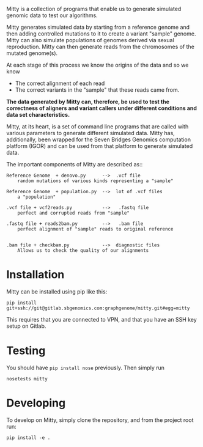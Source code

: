 Mitty is a collection of programs that enable us to generate simulated genomic data to test our algorithms.

Mitty generates simulated data by starting from a reference genome and then adding controlled mutations to it to create
a variant "sample" genome. Mitty can also simulate populations of genomes derived via sexual reproduction. Mitty can
then generate reads from the chromosomes of the mutated genome(s). 

At each stage of this process we know the origins of the data and so we know

- The correct alignment of each read
- The correct variants in the "sample" that these reads came from.

**The data generated by Mitty can, therefore, be used to test the correctness of aligners and variant callers under
different conditions and data set characteristics.**

Mitty, at its heart, is a set of command line programs that are called with various parameters to generate different 
simulated data. Mitty has, additionally, been wrapped for the Seven Bridges Genomics computation platform (IGOR) and
can be used from that platform to generate simulated data.

The important components of Mitty are described as::

    Reference Genome  + denovo.py      -->  .vcf file
        random mutations of various kinds representing a "sample"
    
    Reference Genome  + population.py  -->  lot of .vcf files
        a "population"
      
    .vcf file + vcf2reads.py           -->   .fastq file
        perfect and corrupted reads from "sample"
    
    .fastq file + reads2bam.py         -->   .bam file
        perfect alignment of "sample" reads to original reference


    .bam file + checkbam.py            -->  diagnostic files
        Allows us to check the quality of our alignments

Installation
============

Mitty can be installed using pip like this:

```
pip install git+ssh://git@gitlab.sbgenomics.com:graphgenome/mitty.git#egg=mitty
```

This requires that you are connected to VPN, and that you have an SSH key setup on Gitlab.


Testing
=======
You should have ```pip install nose``` previously. Then simply run

```
nosetests mitty
```


Developing
==========

To develop on Mitty, simply clone the repository, and from the project root run:
```
pip install -e .
```